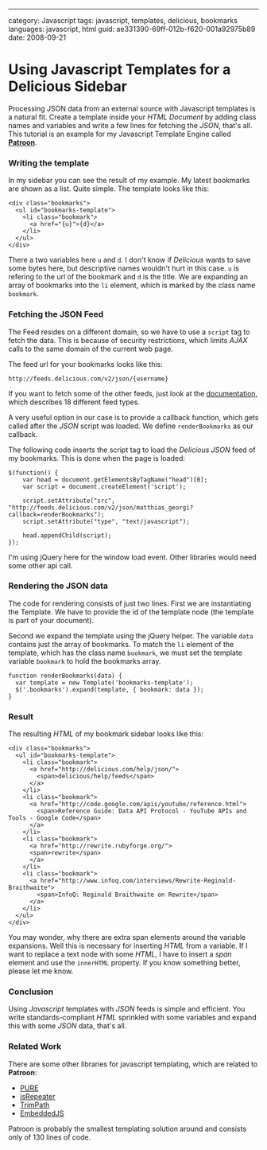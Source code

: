 --- 
category: Javascript
tags: javascript, templates, delicious, bookmarks
languages: javascript, html
guid: ae331390-69ff-012b-f620-001a92975b89
date: 2008-09-21

Using Javascript Templates for a Delicious Sidebar
==================================================

Processing JSON data from an external source with Javascript templates
is a natural fit. Create a template inside your *HTML Document* by
adding class names and variables and write a few lines for fetching
the *JSON*, that's all. This tutorial is an example for my Javascript
Template Engine called **[Patroon][1]**.


### Writing the template

In my sidebar you can see the result of my example. My latest
bookmarks are shown as a list. Quite simple. The template looks like
this:

    <div class="bookmarks">
      <ul id="bookmarks-template">
        <li class="bookmark">
          <a href="{u}">{d}</a>
        </li>
      </ul>
    </div>

There a two variables here `u` and `d`. I don't know if *Delicious*
wants to save some bytes here, but descriptive names wouldn't hurt in
this case. `u` is refering to the url of the bookmark and `d` is the
title. We are expanding an array of bookmarks into the `li` element,
which is marked by the class name `bookmark`.


### Fetching the JSON Feed

The Feed resides on a different domain, so we have to use a `script`
tag to fetch the data. This is because of security restrictions, which
limits *AJAX* calls to the same domain of the current web page.

The feed url for your bookmarks looks like this:

    http://feeds.delicious.com/v2/json/{username}

If you want to fetch some of the other feeds, just look at the
[documentation][2], which describes 18 different feed types.

A very useful option in our case is to provide a callback function,
which gets called after the *JSON* script was loaded. We define
`renderBookmarks` as our callback.

The following code inserts the script tag to load the *Delicious*
*JSON* feed of my bookmarks. This is done when the page is loaded:

    $(function() {
        var head = document.getElementsByTagName("head")[0];
        var script = document.createElement('script');
     
        script.setAttribute("src", "http://feeds.delicious.com/v2/json/matthias_georgi?callback=renderBookmarks");
        script.setAttribute("type", "text/javascript");
     
        head.appendChild(script);
    });

I'm using jQuery here for the window load event. Other libraries would
need some other api call.


### Rendering the JSON data

The code for rendering consists of just two lines. First we are
instantiating the Template. We have to provide the id of the template
node (the template is part of your document).

Second we expand the template using the jQuery helper. The variable
`data` contains just the array of bookmarks. To match the `li` element
of the template, which has the class name `bookmark`, we must set the
template variable `bookmark` to hold the bookmarks array.

    function renderBookmarks(data) {
      var template = new Template('bookmarks-template');
      $('.bookmarks').expand(template, { bookmark: data });
    }


### Result

The resulting *HTML* of my bookmark sidebar looks like this:

    <div class="bookmarks">
      <ul id="bookmarks-template">            
        <li class="bookmark">
          <a href="http://delicious.com/help/json/">
            <span>delicious/help/feeds</span>
          </a>
        </li>
        <li class="bookmark">
          <a href="http://code.google.com/apis/youtube/reference.html">
            <span>Reference Guide: Data API Protocol - YouTube APIs and Tools - Google Code</span>
          </a>
        </li>
        <li class="bookmark">
          <a href="http://rewrite.rubyforge.org/">
          <span>rewrite</span>
          </a>
        </li>
        <li class="bookmark">
          <a href="http://www.infoq.com/interviews/Rewrite-Reginald-Braithwaite">
            <span>InfoQ: Reginald Braithwaite on Rewrite</span>
          </a>
        </li>
      </ul>
    </div>

You may wonder, why there are extra span elements around the variable
expansions. Well this is necessary for inserting *HTML* from a
variable. If I want to replace a text node with some *HTML*, I have to
insert a *span* element and use the `innerHTML` property. If you know
something better, please let me know.


### Conclusion

Using *Javascript* templates with *JSON* feeds is simple and
efficient. You write standards-compliant *HTML* sprinkled with some
variables and expand this with some *JSON* data, that's all.


### Related Work

There are some other libraries for javascript templating, which are
related to **Patroon**:

* [PURE][3]
* [jsRepeater][4]
* [TrimPath][5]
* [EmbeddedJS][6]

Patroon is probably the smallest templating solution around and
consists only of 130 lines of code.


[1]: http://www.matthias-georgi.de/2008/9/patroon-a-javascript-template-engine-part-2.html
[2]: http://delicious.com/help/json/
[3]: http://beebole.com/pure/
[4]: http://jsrepeater.devprog.com/
[5]: http://code.google.com/p/trimpath/wiki/JavaScriptTemplates
[6]: http://embeddedjs.com/
